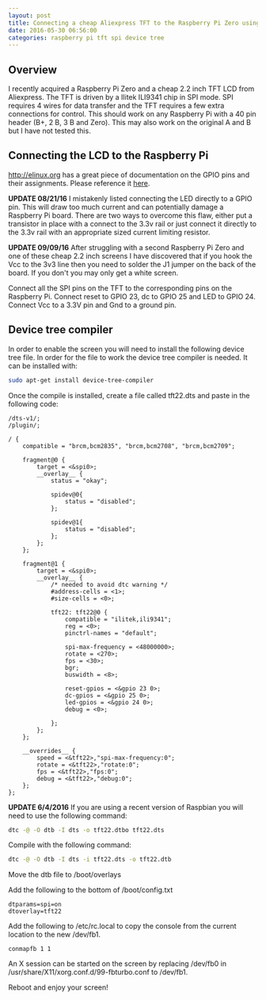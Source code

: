 ```yaml
---
layout: post
title: Connecting a cheap Aliexpress TFT to the Raspberry Pi Zero using device tree
date: 2016-05-30 06:56:00
categories: raspberry pi tft spi device tree
---
```

## Overview
I recently acquired a Raspberry Pi Zero and a cheap 2.2 inch TFT LCD from Aliexpress.  The TFT is driven by a Ilitek ILI9341 chip in SPI mode.  SPI requires 4 wires for data transfer and the TFT requires a few extra connections for control. This should work on any Raspberry Pi with a 40 pin header (B+, 2 B, 3 B and Zero). This may also work on the original A and B but I have not tested this.

## Connecting the LCD to the Raspberry Pi
http://elinux.org has a great piece of documentation on the GPIO pins and their assignments.  Please reference it [here](http://elinux.org/RPi\_Low-level\_peripherals).

**UPDATE 08/21/16**
I mistakenly listed connecting the LED directly to a GPIO pin.  This will draw too much current and can potentially damage a Raspberry Pi board. There are two ways to overcome this flaw, either put a transistor in place with a connect to the 3.3v rail or just connect it directly to the 3.3v rail with an appropriate sized current limiting resistor.  

**UPDATE 09/09/16**
After struggling with a second Raspberry Pi Zero and one of these cheap 2.2 inch screens I have discovered that if you hook the Vcc to the 3v3 line then you need to solder the J1 jumper on the back of the board.  If you don't you may only get a white screen.
 
Connect all the SPI pins on the TFT to the corresponding pins on the Raspberry Pi.  Connect reset to GPIO 23, dc to GPIO 25 and LED to GPIO 24. Connect Vcc to a 3.3V pin and Gnd to a ground pin. 

## Device tree compiler
In order to enable the screen you will need to install the following device tree file.  In order for the file to work the device tree compiler is needed.  It can be installed with:

```bash
sudo apt-get install device-tree-compiler
```

Once the compile is installed, create a file called tft22.dts and paste in the following code:

```
/dts-v1/;
/plugin/;

/ {
	compatible = "brcm,bcm2835", "brcm,bcm2708", "brcm,bcm2709";

	fragment@0 {
		target = <&spi0>;
		__overlay__ {
			status = "okay";

			spidev@0{
				status = "disabled";
			};

			spidev@1{
				status = "disabled";
			};
		};
	};

	fragment@1 {
		target = <&spi0>;
		__overlay__ {
			/* needed to avoid dtc warning */
			#address-cells = <1>;
			#size-cells = <0>;
		
			tft22: tft22@0 {
				compatible = "ilitek,ili9341";
				reg = <0>;
				pinctrl-names = "default";

				spi-max-frequency = <48000000>;
				rotate = <270>;
				fps = <30>;
				bgr;
				buswidth = <8>;

				reset-gpios = <&gpio 23 0>;
				dc-gpios = <&gpio 25 0>;
				led-gpios = <&gpio 24 0>;
				debug = <0>;
				
			};
		};
	};

	__overrides__ {
		speed = <&tft22>,"spi-max-frequency:0";
		rotate = <&tft22>,"rotate:0";
		fps = <&tft22>,"fps:0";
		debug = <&tft22>,"debug:0";
	};
};
```

**UPDATE 6/4/2016**
If you are using a recent version of Raspbian you will need to use the following command:

```bash
dtc -@ -O dtb -I dts -o tft22.dtbo tft22.dts
```

Compile with the following command:

```bash
dtc -@ -O dtb -I dts -i tft22.dts -o tft22.dtb 
```


Move the dtb file to /boot/overlays

Add the following to the bottom of /boot/config.txt

```
dtparams=spi=on
dtoverlay=tft22
```

Add the following to /etc/rc.local to copy the console from the current location to the new /dev/fb1.

```
conmapfb 1 1
```
An X session can be started on the screen by replacing /dev/fb0 in /usr/share/X11/xorg.conf.d/99-fbturbo.conf to /dev/fb1.

Reboot and enjoy your screen!
